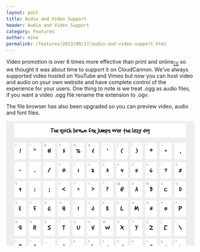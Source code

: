 ```yaml
---
layout: post
title: Audio and Video Support
header: Audio and Video Support
category: Features
author: mike
permalink: /features/2013/09/17/audio-and-video-support.html
---
```


Video promotion is over 6 times more effective than print and online<sub><a target="_blank" href="http://www.b2bmarketing.net/blog/posts/2013/06/06/25-stats-marketers-should-know-about-video">[1]</a></sub> so we thought it was about time to support it on CloudCannon. We've always supported video hosted on YouTube and Vimeo but now you can host video and audio on your own website and have complete control of the experience for your users. One thing to note is we treat .ogg as audio files, if you want a video .ogg file rename the extension to .ogv.

The file browser has also been upgraded so you can preview video, audio and font files.

![Font Preview](/img/blog/font-preview.png)
